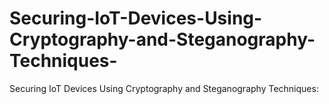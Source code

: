 # Securing-IoT-Devices-Using-Cryptography-and-Steganography-Techniques-
Securing IoT Devices Using Cryptography and Steganography Techniques:
